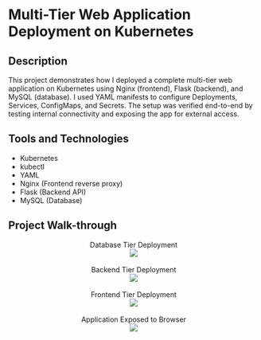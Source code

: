 <h1>Multi-Tier Web Application Deployment on Kubernetes</h1>


<h2>Description</h2>
This project demonstrates how I deployed a complete multi-tier web application on Kubernetes using Nginx (frontend), Flask (backend), and MySQL (database). I used YAML manifests to configure Deployments, Services, ConfigMaps, and Secrets. The setup was verified end-to-end by testing internal connectivity and exposing the app for external access.
<br />


<h2>Tools and Technologies</h2>

- Kubernetes
- kubectl
- YAML
- Nginx (Frontend reverse proxy)
- Flask (Backend API)
- MySQL (Database)

<h2>Project Walk-through</h2>

<p align="center">
Database Tier Deployment <br />
<img src="https://i.postimg.cc/ZK8czGPb/1.jpg"/>
<br />
<br />
Backend Tier Deployment <br/>
<img src="https://i.postimg.cc/jjmN7c63/2.jpg" />
<br />
<br />
Frontend Tier Deployment  <br/>
<img src="https://i.postimg.cc/CxdzsDx3/3.jpg"/>
<br />
<br />
Application Exposed to Browser <br/>
<img src="https://i.postimg.cc/vTRN3Wy3/4.jpg" />
<br />
<br />


</p>

